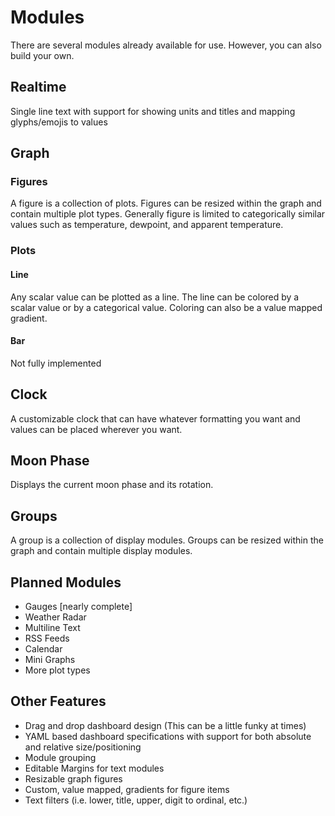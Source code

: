 # Modules

There are several modules already available for use. However, you can also build your own.

## Realtime  <!-- {docsify-ignore} -->

Single line text with support for showing units and titles and mapping glyphs/emojis to values

## Graph  <!-- {docsify-ignore} -->

### Figures  <!-- {docsify-ignore} -->

A figure is a collection of plots. Figures can be resized within the graph and contain multiple plot types. Generally figure is limited to categorically similar values such as temperature, dewpoint, and apparent temperature.

### Plots  <!-- {docsify-ignore} -->

#### Line  <!-- {docsify-ignore} -->

Any scalar value can be plotted as a line. The line can be colored by a scalar value or by a categorical value. Coloring can also be a value mapped gradient.

#### Bar  <!-- {docsify-ignore} -->

Not fully implemented

## Clock  <!-- {docsify-ignore} -->

A customizable clock that can have whatever formatting you want and values can be placed wherever you want.

## Moon Phase  <!-- {docsify-ignore} -->

Displays the current moon phase and its rotation.

## Groups  <!-- {docsify-ignore} -->

A group is a collection of display modules. Groups can be resized within the graph and contain multiple display modules.

## Planned Modules  <!-- {docsify-ignore} -->

- Gauges [nearly complete]
- Weather Radar
- Multiline Text
- RSS Feeds
- Calendar
- Mini Graphs
- More plot types

## Other Features  <!-- {docsify-ignore} -->

- Drag and drop dashboard design (This can be a little funky at times)
- YAML based dashboard specifications with support for both absolute and relative size/positioning
- Module grouping
- Editable Margins for text modules
- Resizable graph figures
- Custom, value mapped, gradients for figure items
- Text filters (i.e. lower, title, upper, digit to ordinal, etc.)

